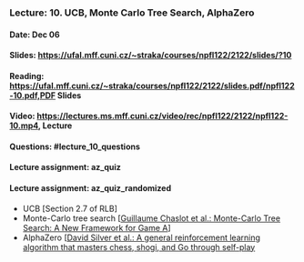 ### Lecture: 10. UCB, Monte Carlo Tree Search, AlphaZero
#### Date: Dec 06
#### Slides: https://ufal.mff.cuni.cz/~straka/courses/npfl122/2122/slides/?10
#### Reading: https://ufal.mff.cuni.cz/~straka/courses/npfl122/2122/slides.pdf/npfl122-10.pdf,PDF Slides
#### Video: https://lectures.ms.mff.cuni.cz/video/rec/npfl122/2122/npfl122-10.mp4, Lecture
#### Questions: #lecture_10_questions
#### Lecture assignment: az_quiz
#### Lecture assignment: az_quiz_randomized

- UCB [Section 2.7 of RLB]
- Monte-Carlo tree search [[Guillaume Chaslot et al.: Monte-Carlo Tree Search: A New Framework for Game A](https://www.aaai.org/Papers/AIIDE/2008/AIIDE08-036.pdf)]
- AlphaZero [[David Silver et al.: A general reinforcement learning algorithm that masters chess, shogi, and Go through self-play](https://kstatic.googleusercontent.com/files/2f51b2a749a284c2e2dfa13911da965f4855092a179469aedd15fbe4efe8f8cbf9c515ef83ac03a6515fa990e6f85fd827dcd477845e806f23a17845072dc7bd)
